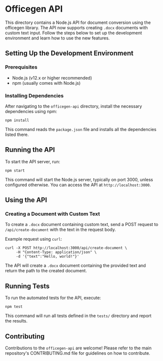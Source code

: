 # Officegen API

This directory contains a Node.js API for document conversion using the officegen library. The API now supports creating `.docx` documents with custom text input. Follow the steps below to set up the development environment and learn how to use the new features.

## Setting Up the Development Environment

### Prerequisites

- Node.js (v12.x or higher recommended)
- npm (usually comes with Node.js)

### Installing Dependencies

After navigating to the `officegen-api` directory, install the necessary dependencies using npm:

```shell
npm install
```

This command reads the `package.json` file and installs all the dependencies listed there.

## Running the API

To start the API server, run:

```shell
npm start
```

This command will start the Node.js server, typically on port 3000, unless configured otherwise. You can access the API at `http://localhost:3000`.

## Using the API

### Creating a Document with Custom Text

To create a `.docx` document containing custom text, send a POST request to `/api/create-document` with the text in the request body.

Example request using `curl`:

```shell
curl -X POST http://localhost:3000/api/create-document \
     -H "Content-Type: application/json" \
     -d '{"text":"Hello, world!"}'
```

The API will create a `.docx` document containing the provided text and return the path to the created document.

## Running Tests

To run the automated tests for the API, execute:

```shell
npm test
```

This command will run all tests defined in the `tests/` directory and report the results.

## Contributing

Contributions to the `officegen-api` are welcome! Please refer to the main repository's CONTRIBUTING.md file for guidelines on how to contribute.
